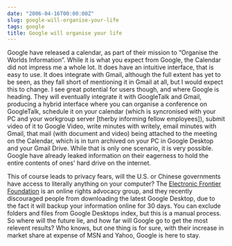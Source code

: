 ```yaml
---
date: "2006-04-16T00:00:00Z"
slug: google-will-organise-your-life
tags: google
title: Google will organise your life
---
```


Google have released a calendar, as part of their mission to “Organise the
Worlds Information”. While it is what you expect from Google, the Calendar did
not impress me a whole lot. It does have an intuitive interface, that is easy
to use. It does integrate with Gmail, although the full extent has yet to be
seen, as they fall short of mentioning it in Gmail at all, but I would expect
this to change. I see great potential for users though, and where Google is
heading. They will eventually integrate it with GoogleTalk and Gmail,
producing a hybrid interface where you can organise a conference on
GoogleTalk, schedule it on your calendar (which is syncronised with your PC
and your workgroup server [therby informing fellow employees]), submit video
of it to Google Video, write minutes with writely, email minutes with Gmail,
that mail (with document and video) being attached to the meeting on the
Calendar, which is in turn archived on your PC in Google Desktop and your
Gmail Drive. While that is only one scenario, it is very possible. Google have
already leaked information on their eagerness to hold the entire contents of
ones' hard drive on the internet.

This of course leads to privacy fears, will the U.S. or Chinese governments
have access to literally anything on your computer? The [Electronic Frontier
Foundation][EFF] is an online rights advocacy group, and they recently
discouraged people from downloading the latest Google Desktop, due to the fact
it will backup your information online for 30 days. You can exclude folders
and files from Google Desktops index, but this is a manual process. So where
will the future lie, and how far will Google go to get the most relevent
results? Who knows, but one thing is for sure, with their increase in market
share at expense of MSN and Yahoo, Google is here to stay.

[EFF]: http://www.eff.org/
